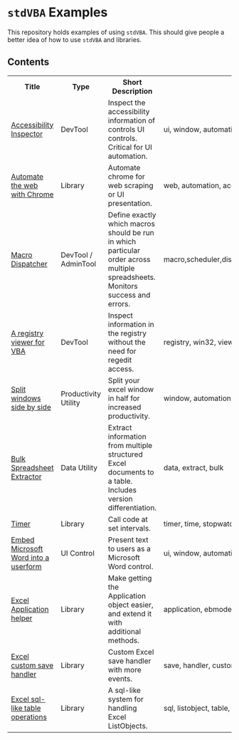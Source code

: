 
# `stdVBA` Examples

This repository holds examples of using `stdVBA`. This should give people a better idea of how to use `stdVBA` and libraries.

## Contents

<table>
  <tr>
    <th>Title</th>
    <th>Type</th>
    <th>Short Description</th>
    <th>Tags</th>
    <th>Dependencies</th>
    <th>Status</th>
  </tr>
  <tr>
    <td><a href="examples/Accessibility%20Inspector">Accessibility Inspector</a></td>
    <td>DevTool</td>
    <td>Inspect the accessibility information of controls UI controls. Critical for UI automation.</td>
    <td>ui, window, automation, embedding</td>
    <td>stdAcc, stdProcess, stdWindow, stdICallable</td>
    <td>Complete/WIP</td>
  </tr>
  <tr>
    <td><a href="examples/BrowserAutomation">Automate the web with Chrome</a></td>
    <td>Library</td>
    <td>Automate chrome for web scraping or UI presentation.</td>
    <td>web, automation, accessibility, library</td>
    <td>stdAcc, stdEnumerator, stdLambda, stdProcess, stdWindow, stdICallable</td>
    <td>Complete</td>
  </tr>
  <tr>
    <td><a href="examples/MacroDispatcher">Macro Dispatcher</a></td>
    <td>DevTool / AdminTool</td>
    <td>Define exactly which macros should be run in which particular order across multiple spreadsheets. Monitors success and errors.</td>
    <td>macro,scheduler,dispatcher,bulk,automation,data,process</td>
    <td>stdAcc, stdCallback, stdEnumerator, stdICallable, stdLambda, stdPerformance, stdReg, stdWindow</td>
    <td>Complete</td>
  </tr> 
  <tr>
    <td><a href="examples/Registry Viewer">A registry viewer for VBA</a></td>
    <td>DevTool</td>
    <td>Inspect information in the registry without the need for regedit access.</td>
    <td>registry, win32, viewer, browser</td>
    <td>stdClipboard, stdIcallable, stdLambda, stdReg</td>
    <td>WIP</td>
  </tr> 
  <tr>
    <td><a href="examples/SplitSideBySide">Split windows side by side</a></td>
    <td>Productivity Utility</td>
    <td>Split your excel window in half for increased productivity.</td>
    <td>window, automation</td>
    <td>stdLambda, stdWindow, stdICallable</td>
    <td>Complete</td>
  </tr> 
  <tr>
    <td><a href="examples/Spreadsheet Extractor">Bulk Spreadsheet Extractor</a></td>
    <td>Data Utility</td>
    <td>Extract information from multiple structured Excel documents to a table. Includes version differentiation.</td>
    <td>data, extract, bulk</td>
    <td>stdArray, stdCallback, stdCOM, stdEnumerator,stdICallable, stdLambda, stdPicture, stdRegex</td>
    <td>Complete</td>
  </tr> 
  <tr>
    <td><a href="examples/Timer">Timer</a></td>
    <td>Library</td>
    <td>Call code at set intervals.</td>
    <td>timer, time, stopwatch, watch, poll</td>
    <td>stdCallback, stdICallable</td>
    <td>Complete</td>
  </tr> 
  <tr>
    <td><a href="examples/uiTextBoxEx-WordControl">Embed Microsoft Word into a userform</a></td>
    <td>UI Control</td>
    <td>Present text to users as a Microsoft Word control.</td>
    <td>ui, window, automation, embedding</td>
    <td>stdLambda, stdWindow, stdICallable, stdProcess</td>
    <td>Complete</td>
  </tr> 
  <tr>
    <td><a href="examples/xlVBA/xlApplication">Excel Application helper</a></td>
    <td>Library</td>
    <td>Make getting the Application object easier, and extend it with additional methods.</td>
    <td>application, ebmode, edit, mode, LPenHelper</td>
    <td>stdAcc, stdICallable</td>
    <td>WIP</td>
  </tr>
  <tr>
    <td><a href="examples/xlVBA/xlSaveHandler">Excel custom save handler</a></td>
    <td>Library</td>
    <td>Custom Excel save handler with more events.</td>
    <td>save, handler, custom, events</td>
    <td>None</td>
    <td>Complete</td>
  </tr>
  <tr>
    <td><a href="examples/xlVBA/xlTableTools">Excel sql-like table operations</a></td>
    <td>Library</td>
    <td>A sql-like system for handling Excel ListObjects.</td>
    <td>sql, listobject, table, update, select, database</td>
    <td>stdICallable</td>
    <td>Complete</td>
  </tr>
 
  <!-- 
  <tr>
    <td><a href="examples/">xxx</a></td>
    <td>xxx</td>
    <td>xxx</td>
  </tr> 
  -->
</table>